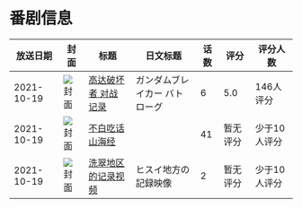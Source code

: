 # 番剧信息

|放送日期|封面|标题|日文标题|话数|评分|评分人数|
|---|---|---|---|---|---|---|
|2021-10-19|![封面](https://lain.bgm.tv/pic/cover/c/7d/67/339095_QTc8t.jpg)|[高达破坏者 对战记录](https://bangumi.tv/subject/339095)|ガンダムブレイカー バトローグ|6|5.0|146人评分|
|2021-10-19|![封面](https://lain.bgm.tv/pic/cover/c/94/50/386440_9fx1L.jpg)|[不白吃话山海经](https://bangumi.tv/subject/386440)||41|暂无评分|少于10人评分|
|2021-10-19|![封面](https://lain.bgm.tv/pic/cover/c/e6/c0/421422_Q5xQM.jpg)|[洗翠地区的记录视频](https://bangumi.tv/subject/421422)|ヒスイ地方の記録映像|2|暂无评分|少于10人评分|
